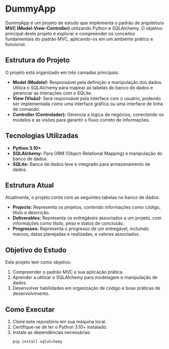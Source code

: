 # DummyApp

DummyApp é um projeto de estudo que implementa o padrão de arquitetura **MVC (Model-View-Controller)** utilizando Python e SQLAlchemy. O objetivo principal deste projeto é explorar e compreender os conceitos fundamentais do padrão MVC, aplicando-os em um ambiente prático e funcional.

## Estrutura do Projeto

O projeto está organizado em três camadas principais:

- **Model (Modelo):** Responsável pela definição e manipulação dos dados. Utiliza o SQLAlchemy para mapear as tabelas do banco de dados e gerenciar as interações com o SQLite.
- **View (Visão):** Será responsável pela interface com o usuário, podendo ser implementada como uma interface gráfica ou uma interface de linha de comando.
- **Controller (Controlador):** Gerencia a lógica de negócios, conectando os modelos e as visões para garantir o fluxo correto de informações.

## Tecnologias Utilizadas

- **Python 3.10+**
- **SQLAlchemy:** Para ORM (Object-Relational Mapping) e manipulação do banco de dados.
- **SQLite:** Banco de dados leve e integrado para armazenamento de dados.

## Estrutura Atual

Atualmente, o projeto conta com as seguintes tabelas no banco de dados:

- **Projects:** Representa os projetos, contendo informações como código, título e descrição.
- **Deliverables:** Representa os entregáveis associados a um projeto, com informações como título, peso e status de conclusão.
- **Progresses:** Representa o progresso de um entregável, incluindo marcos, datas planejadas e realizadas, e valores associados.

## Objetivo do Estudo

Este projeto tem como objetivo:

1. Compreender o padrão MVC e sua aplicação prática.
2. Aprender a utilizar o SQLAlchemy para modelagem e manipulação de dados.
3. Desenvolver habilidades em organização de código e boas práticas de desenvolvimento.

## Como Executar

1. Clone este repositório em sua máquina local.
2. Certifique-se de ter o Python 3.10+ instalado.
3. Instale as dependências necessárias:
   ```bash
   pip install sqlalchemy